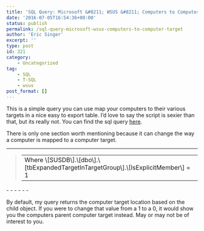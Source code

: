 ```yaml
---
title: 'SQL Query: Microsoft &#8211; WSUS &#8211; Computers to Computer Target'
date: '2016-07-05T16:54:36+00:00'
status: publish
permalink: /sql-query-microsoft-wsus-computers-to-computer-target
author: 'Eric Singer'
excerpt: ''
type: post
id: 321
category:
    - Uncategorized
tag:
    - SQL
    - T-SQL
    - wsus
post_format: []
---
```

This is a simple query you can use map your computers to their various targets in a nice easy to export table. I’d love to say the script is sexier than that, but its really not. You can find the sql query [here](https://github.com/ericcsinger/SQL/blob/master/Microsoft/Windows%20System%20Update%20Services%20(WSUS)/Computer%20to%20Computer%20Target/Computers%20to%20Computer%20Target.SQL).

There is only one section worth mentioning because it can change the way a computer is mapped to a computer target.

- - - - - -

> <div class="main-content"><div><div data-pjax-container="" id="js-repo-pjax-container"><div class="container new-discussion-timeline experiment-repo-nav"><div class="repository-content"><div class="file"><div class="blob-wrapper data type-sql"><table class="highlight tab-size js-file-line-container" data-tab-size="8"><tbody><tr><td class="blob-code blob-code-inner js-file-line" id="LC35"><span class="pl-k">Where</span> \[SUSDB\].\[dbo\].\[tbExpandedTargetInTargetGroup\].\[IsExplicitMember\] <span class="pl-k">=</span> <span class="pl-c1">1</span></td></tr></tbody></table>
> 
> </div></div></div></div></div></div></div>

<div class="container site-footer-container">- - - - - -

By default, my query returns the computer target location based on the child object. If you were to change that value from a 1 to a 0, it would show you the computers parent computer target instead. May or may not be of interest to you.

</div>
